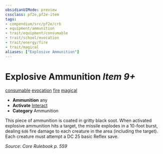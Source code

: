 ```yaml
---
obsidianUIMode: preview
cssclass: pf2e,pf2e-item
tags:
- compendium/src/pf2e/crb
- equipment/ammunition
- trait/equipment/consumable
- trait/school/evocation
- trait/energy/fire
- trait/magical
aliases: ["Explosive Ammunition"]
---
```

# Explosive Ammunition *Item 9+*  
[consumable](consumable.md)  [evocation](evocation.md)  [fire](fire.md)  [magical](magical.md)  

- **Ammunition** any
- **Activate** [Interact](interact.md)
- **Category** Ammunition

This piece of ammunition is coated in gritty black soot. When activated explosive ammunition hits a target, the missile explodes in a 10-foot burst, dealing `6d6` fire damage to each creature in the area (including the target). Each creature must attempt a DC 25 basic Reflex save.

*Source: Core Rulebook p. 559*